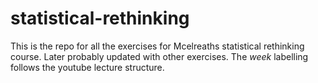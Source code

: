 # statistical-rethinking
This is the repo for all the exercises for Mcelreaths statistical rethinking course. Later probably updated with other exercises. 
The *week* labelling follows the youtube lecture structure.
